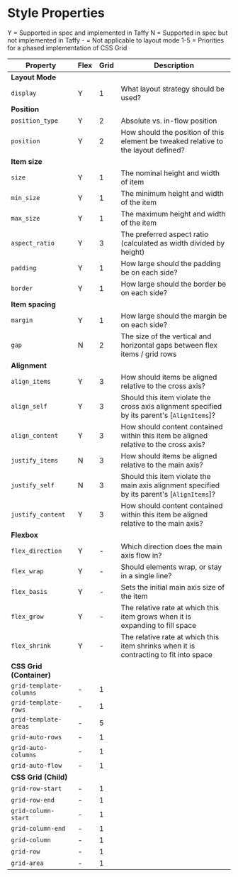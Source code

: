 # Style Properties

Y = Supported in spec and implemented in Taffy
N = Supported in spec but not implemented in Taffy
\- = Not applicable to layout mode
1-5 = Priorities for a phased implementation of CSS Grid

| Property                 | Flex | Grid | Description                                                                                 |
| ---                      | ---  | ---  | ---                                                                                         |
| **Layout Mode**          |      |      |                                                                                             |
| `display`                | Y    | 1    | What layout strategy should be used?                                                        |
| **Position**             |      |      |                                                                                             |
| `position_type`          | Y    | 2    | Absolute vs. in-flow position                                                               |
| `position`               | Y    | 2    | How should the position of this element be tweaked relative to the layout defined?          |
| **Item size**            |      |      |                                                                                             |
| `size`                   | Y    | 1    | The nominal height and width of item                                                        |
| `min_size`               | Y    | 1    | The minimum height and width of the item                                                    |
| `max_size`               | Y    | 1    | The maximum height and width of the item                                                    |
| `aspect_ratio`           | Y    | 3    | The preferred aspect ratio (calculated as width divided by height)                          |
| `padding`                | Y    | 1    | How large should the padding be on each side?                                               |
| `border`                 | Y    | 1    | How large should the border be on each side?                                                |
| **Item spacing**         |      |      |                                                                                             |
| `margin`                 | Y    | 1    | How large should the margin be on each side?                                                |
| `gap`                    | N    | 2    | The size of the vertical and horizontal gaps between flex items / grid rows                 |
| **Alignment**            |      |      |                                                                                             |
| `align_items`            | Y    | 3    | How should items be aligned relative to the cross axis?                                     |
| `align_self`             | Y    | 3    | Should this item violate the cross axis alignment specified by its parent's [`AlignItems`]? |
| `align_content`          | Y    | 3    | How should content contained within this item be aligned relative to the cross axis?        |
| `justify_items`          | N    | 3    | How should items be aligned relative to the main axis?                                      |
| `justify_self`           | N    | 3    | Should this item violate the main axis alignment specified by its parent's [`AlignItems`]?  |
| `justify_content`        | Y    | 3    | How should content contained within this item be aligned relative to the main axis?         |
| **Flexbox**              |      |      |                                                                                             |
| `flex_direction`         | Y    | -    | Which direction does the main axis flow in?                                                 |
| `flex_wrap`              | Y    | -    | Should elements wrap, or stay in a single line?                                             |
| `flex_basis`             | Y    | -    | Sets the initial main axis size of the item                                                 |
| `flex_grow`              | Y    | -    | The relative rate at which this item grows when it is expanding to fill space               |
| `flex_shrink`            | Y    | -    | The relative rate at which this item shrinks when it is contracting to fit into space       |
| **CSS Grid (Container)** |      |      |                                                                                             |
| `grid-template-columns`  | -    | 1    |                                                                                             |
| `grid-template-rows`     | -    | 1    |                                                                                             |
| `grid-template-areas`    | -    | 5    |                                                                                             |
| `grid-auto-rows`         | -    | 1    |                                                                                             |
| `grid-auto-columns`      | -    | 1    |                                                                                             |
| `grid-auto-flow`         | -    | 1    |                                                                                             |
| **CSS Grid (Child)**     |      |      |                                                                                             |
| `grid-row-start`         | -    | 1    |                                                                                             |
| `grid-row-end`           | -    | 1    |                                                                                             |
| `grid-column-start`      | -    | 1    |                                                                                             |
| `grid-column-end`        | -    | 1    |                                                                                             |
| `grid-column`            | -    | 1    |                                                                                             |
| `grid-row`               | -    | 1    |                                                                                             |
| `grid-area`              | -    | 1    |                                                                                             |
